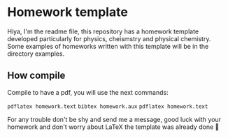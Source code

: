 # Homework template

Hiya, I'm the readme file, this repository has a homework template developed
particularly for physics, cheismstry and physical chemistry. Some examples of
homeworks written with this template will be in the directory examples.

## How compile

Compile to have a pdf, you will use the next commands:

`pdflatex homework.text`
`bibtex homework.aux`
`pdflatex homework.text`

For any trouble don't be shy and send me a message, good luck with your
homework and don't worry about LaTeX the template was already done :gift_heart:

